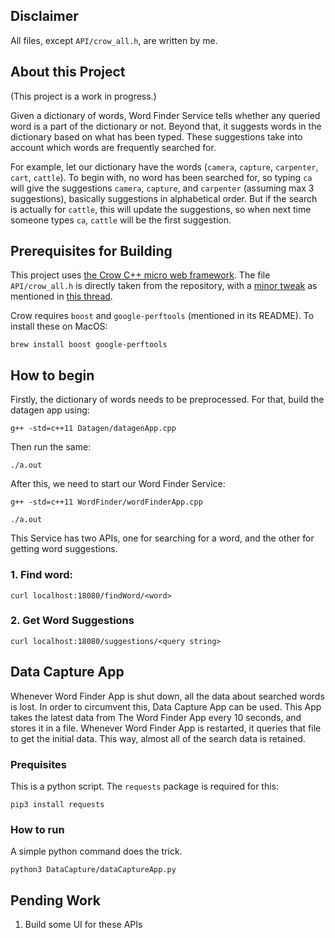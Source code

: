 ## Disclaimer
All files, except `API/crow_all.h`, are written by me.

## About this Project

(This project is a work in progress.)

Given a dictionary of words, Word Finder Service tells whether any queried word is a part of the dictionary or not. Beyond that, it suggests words in the dictionary based on what has been typed. These suggestions take into account which words are frequently searched for.

For example, let our dictionary have the words (`camera`, `capture`, `carpenter`, `cart`, `cattle`). To begin with, no word has been searched for, so typing `ca` will give the suggestions `camera`, `capture`, and `carpenter` (assuming max 3 suggestions), basically suggestions in alphabetical order. But if the search is actually for `cattle`, this will update the suggestions, so when next time someone types `ca`, `cattle` will be the first suggestion.

## Prerequisites for Building
This project uses [the Crow C++ micro web framework](https://github.com/ipkn/crow). The file `API/crow_all.h` is directly taken from the repository, with a [minor tweak](https://github.com/moneroexamples/onion-monero-blockchain-explorer/commit/76a0efa8ee3ea5bb466b81d84357d2fd76920cbd) as mentioned in [this thread](https://github.com/ipkn/crow/issues/340).

Crow requires `boost` and `google-perftools` (mentioned in its README). To install these on MacOS:
```
brew install boost google-perftools
```

## How to begin
Firstly, the dictionary of words needs to be preprocessed. For that, build the datagen app using:
```
g++ -std=c++11 Datagen/datagenApp.cpp 
```
Then run the same:
```
./a.out
```

After this, we need to start our Word Finder Service:
```
g++ -std=c++11 WordFinder/wordFinderApp.cpp
```
```
./a.out
```
This Service has two APIs, one for searching for a word, and the other for getting word suggestions.
### 1. Find word:
```
curl localhost:18080/findWord/<word>
```
### 2. Get Word Suggestions
```
curl localhost:18080/suggestions/<query string>
```
## Data Capture App
Whenever Word Finder App is shut down, all the data about searched words is lost. In order to circumvent this, Data Capture App can be used. This App takes the latest data from The Word Finder App every 10 seconds, and stores it in a file. Whenever Word Finder App is restarted, it queries that file to get the initial data. This way, almost all of the search data is retained.

### Prequisites
This is a python script. The `requests` package is required for this:
```
pip3 install requests
```
### How to run
A simple python command does the trick. 
```
python3 DataCapture/dataCaptureApp.py
```
## Pending Work
1. Build some UI for these APIs
